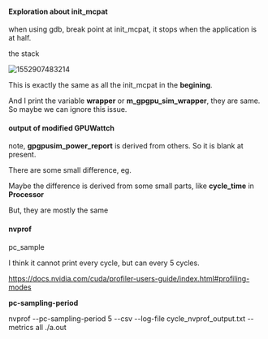 ####	Exploration about init_mcpat

when using gdb, break point at init_mcpat, it stops when the application is at half.

the stack 

![1552907483214](C:\Users\Administrator\AppData\Roaming\Typora\typora-user-images\1552907483214.png)



This is exactly the same as all the init_mcpat in the **begining**.

And I print the variable **wrapper** or **m_gpgpu_sim_wrapper**, they are same. So maybe we can ignore this issue.

####	output of modified GPUWattch

note, **gpgpusim_power_report** is derived from others. So it is blank at present.

There are some small difference, eg.

Maybe the difference is derived from some small parts, like **cycle_time** in **Processor**

But, they are mostly the same



####	nvprof

pc_sample

I think it cannot print every cycle, but can every 5 cycles.

https://docs.nvidia.com/cuda/profiler-users-guide/index.html#profiling-modes

**pc-sampling-period**

nvprof --pc-sampling-period 5 --csv --log-file cycle_nvprof_output.txt --metrics all ./a.out
